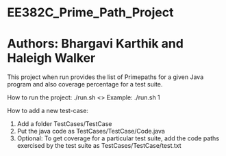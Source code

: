 # EE382C_Prime_Path_Project
# Authors: Bhargavi Karthik and Haleigh Walker

This project when run provides the list of Primepaths for a given Java program and also coverage percentage for a  test suite.

How to run the project:
./run.sh <<test-case-number>>
Example: ./run.sh 1

How to add a new test-case:
1) Add a folder TestCases/TestCase<num> 
2) Put the java code as TestCases/TestCase<num>/Code.java
3) Optional: To get coverage for a particular test suite, add the code paths exercised by the test suite as TestCases/TestCase<num>/test.txt
